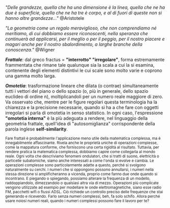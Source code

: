 *"Delle grandezze, quella che ha una dimensione è la linea, 
quella che ne ha due è superficie, quella che ne ha tre è corpo, 
e al di fuori di queste non si hanno altre grandezze..."*
@Aristotele

*"La geometria come un regalo meraviglioso, che non comprendiamo né meritiamo, di cui dobbiamo
essere riconoscenti, nella speranza che continuerà ad applicarsi, per il meglio o per il peggio,
per il nostro piacere e magari anche per il nostro sbalordimento, a larghe branche della 
conoscenza."*
@Wigner

***Frattale***: dal greco fractus = **"interrotto" "irregolare"**, forma estremamente frammentata che
rimane tale qualunque sia la scala a cui la si esamina, contenente degli elementi distintivi le
cui scale sono molto varie e coprono una gamma molto larga.

***Omotetia***: trasformazione lineare che dilata (o contrae) simultaneamente tutti i vettori del piano o 
dello spazio (o, più in generale, dello spazio euclideo di ordine n), moltiplicandoli per un numero
reale maggiore di zero. Va osservato che, mentre per le figure regolari questa terminologia ha la 
chiarezza e la precisione necessarie, quando si ha a che fare con oggetti irregolari si parla di 
omotetia in senso statistico. In ogni caso, l'espressione **"omotetia interna"** è la più adeguata
a rendere, nel linguaggio della geometria frattale, quell'idea di "autosomiglianza" corrispondente
della parola inglese **self-similarity**.
 
<sub>
Fare frattali è probabilmente l'applicazione meno utile della matematica complessa, ma è innegabilmente affascinante. Rivela anche le proprietà uniche di operazioni
complesse, come la mappatura conforme, che forniscono una certa rigidità al risultato.
</sub>

<sub> 
Tuttavia, per rendere pratica la matematica complessa, dobbiamo capire come collegarla al mondo reale.
Ogni volta che descriviamo fenomeni ondulatori, che si tratti di suono, elettricità o particelle subatomiche, siamo anche interessati a come l'onda si evolve e cambia.
Le operazioni complesse sono particolarmente adatte a questo, perché si svolgono naturalmente su cerchi. I numeri che si oppongono possono annullarsi, i numeri nella
stessa direzione si amplificheranno a vicenda, proprio come fanno due onde quando si incontrano. E piegando o spiegando, possiamo alterare la frequenza di un modello,
raddoppiandolo, dimezzandolo o qualsiasi altra via di mezzo.
</sub>

<sub> 
Operazioni più complicate vengono utilizzate ad esempio per modellare le onde elettromagnetiche, siano esse radio FM, pacchetti wifi o flussi ADSL. Ciò richiede un
controllo preciso delle frequenze che stai generando e ricevendo. Farlo senza numeri complessi, beh, fa solo schifo. 
Allora perché usare noiosi numeri reali, quando i numeri complessi possono fare il lavoro per te? 
</sub>
